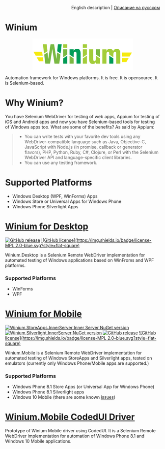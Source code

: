 <p align="right">
English description | <a href="README_RU.md">Описание на русском</a>
</p>

# Winium
<p align="center">
<img src="assets/winium.png" alt="Winium is a Selenium Remote WebDriver implementation for automated testing on Windows platforms">
</p>

Automation framework for Windows platforms. It is free. It is opensource. It is Selenium-based.

# Why Winium?
You have Selenium WebDriver for testing of web apps, Appium for testing of iOS and Android apps and now you have Selenium-based tools for testing of Windows apps too. What are some of the benefits? As said by Appium:
> - You can write tests with your favorite dev tools using any WebDriver-compatible language such as Java, Objective-C, JavaScript with Node.js (in promise, callback or generator flavors), PHP, Python, Ruby, C#, Clojure, or Perl with the Selenium WebDriver API and language-specific client libraries.
> - You can use any testing framework.

# Supported Platforms
- Windows Desktop (WPF, WinForms) Apps
- Windows Store or Universal Apps for Windows Phone
- Windows Phone Silverlight Apps

# [Winium for Desktop](https://github.com/2gis/Winium.Desktop)
[![GitHub release](https://img.shields.io/github/release/2gis/Winium.Desktop.svg?style=flat-square)](https://github.com/2gis/Winium.Desktop/releases/)
[![GitHub license](https://img.shields.io/badge/license-MPL 2.0-blue.svg?style=flat-square)](LICENSE)

Winium.Desktop is a Selenium Remote WebDriver implementation for automated testing of Windows applications based on WinFroms and WPF platforms.

### Supported Platforms
- WinForms
- WPF


# [Winium for Mobile](https://github.com/2gis/Winium.Mobile)
[![Winium.StoreApps.InnerServer Inner Server NuGet version](https://img.shields.io/nuget/v/Winium.StoreApps.InnerServer.svg?style=flat-square&label=nuget%20storeapps)](https://www.nuget.org/packages/Winium.StoreApps.InnerServer/)
[![Winium.Silverlight.InnerServer NuGet version](https://img.shields.io/nuget/v/Winium.Silverlight.InnerServer.svg?style=flat-square&label=nuget%20silverlight)](https://www.nuget.org/packages/Winium.Silverlight.InnerServer/)
[![GitHub release](https://img.shields.io/github/release/2gis/Winium.StoreApps.svg?style=flat-square)](https://github.com/2gis/Winium.StoreApps/releases/)
[![GitHub license](https://img.shields.io/badge/license-MPL 2.0-blue.svg?style=flat-square)](LICENSE)


Winium.Mobile is a Selenium Remote WebDriver implementation for automated testing of Windows StoreApps and Silverlight apps, tested on emulators (currently only Windows Phone/Mobile apps are supported.)

### Supported Platforms
- Windows Phone 8.1 Store Apps (or Universal App for Windows Phone)
- Windows Phone 8.1 Silverlight apps
- Windows 10 Mobile (there are some known [issues](https://github.com/2gis/Winium.Mobile/labels/windows10))

# [Winium.Mobile CodedUI Driver](https://github.com/2gis/winium.storeapps.codedui)
Prototype of Winium Mobile driver using CodedUI. It is a Selenium Remote WebDriver implementation for automation of Windows Phone 8.1 and Windows 10 Mobile applications.
